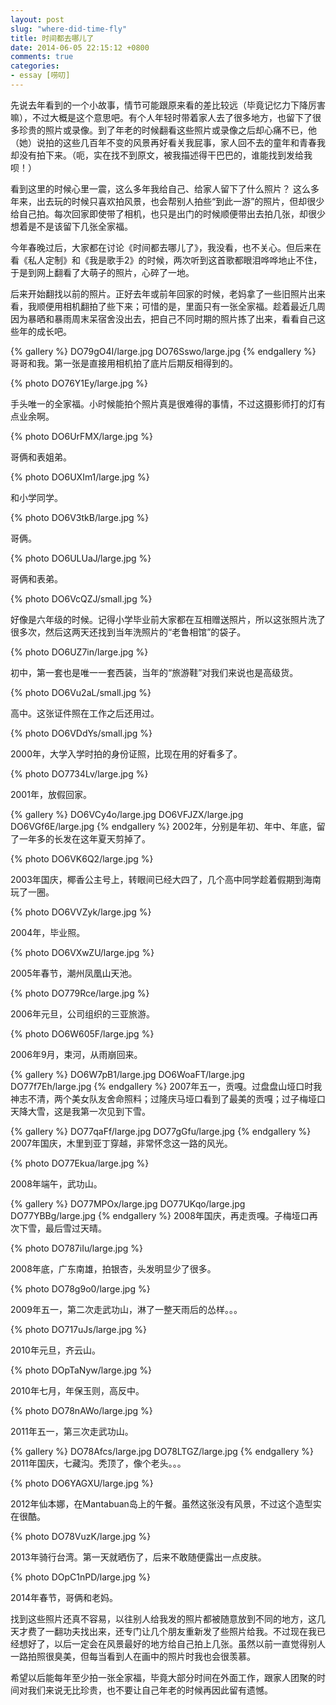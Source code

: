 ```yaml
---
layout: post
slug: "where-did-time-fly"
title: 时间都去哪儿了
date: 2014-06-05 22:15:12 +0800
comments: true
categories:
- essay [唠叨]
---
```


先说去年看到的一个小故事，情节可能跟原来看的差比较远（毕竟记忆力下降厉害嘛），不过大概是这个意思吧。有个人年轻时带着家人去了很多地方，也留下了很多珍贵的照片或录像。到了年老的时候翻看这些照片或录像之后却心痛不已，他（她）说拍的这些几百年不变的风景再好看关我屁事，家人回不去的童年和青春我却没有拍下来。（呃，实在找不到原文，被我描述得干巴巴的，谁能找到发给我呗！）

看到这里的时候心里一震，这么多年我给自己、给家人留下了什么照片？ 这么多年来，出去玩的时候只喜欢拍风景，也会帮别人拍些“到此一游”的照片，但却很少给自己拍。每次回家即使带了相机，也只是出门的时候顺便带出去拍几张，却很少想着是不是该留下几张全家福。

今年春晚过后，大家都在讨论《时间都去哪儿了》，我没看，也不关心。但后来在看《私人定制》和《我是歌手2》的时候，两次听到这首歌都眼泪哗哗地止不住，于是到网上翻看了大萌子的照片，心碎了一地。

后来开始翻找以前的照片。正好去年或前年回家的时候，老妈拿了一些旧照片出来看，我顺便用相机翻拍了些下来；可惜的是，里面只有一张全家福。趁着最近几周因为暴晒和暴雨周末呆宿舍没出去，把自己不同时期的照片拣了出来，看看自己这些年的成长吧。

{% gallery %}
DO79gO4I/large.jpg
DO76Sswo/large.jpg
{% endgallery %}
哥哥和我。第一张是直接用相机拍了底片后期反相得到的。

<!--more-->

{% photo DO76Y1Ey/large.jpg %}

手头唯一的全家福。小时候能拍个照片真是很难得的事情，不过这摄影师打的灯有点业余啊。

{% photo DO6UrFMX/large.jpg %}

哥俩和表姐弟。

{% photo DO6UXIm1/large.jpg %}

和小学同学。

{% photo DO6V3tkB/large.jpg %}

哥俩。

{% photo DO6ULUaJ/large.jpg %}

哥俩和表弟。

{% photo DO6VcQZJ/small.jpg %}

好像是六年级的时候。记得小学毕业前大家都在互相赠送照片，所以这张照片洗了很多次，然后这两天还找到当年洗照片的“老鲁相馆”的袋子。

{% photo DO6UZ7in/large.jpg %}

初中，第一套也是唯一一套西装，当年的“旅游鞋”对我们来说也是高级货。

{% photo DO6Vu2aL/small.jpg %}

高中。这张证件照在工作之后还用过。

{% photo DO6VDdYs/small.jpg %}

2000年，大学入学时拍的身份证照，比现在用的好看多了。

{% photo DO7734Lv/large.jpg %}

2001年，放假回家。

{% gallery %}
DO6VCy4o/large.jpg
DO6VFJZX/large.jpg
DO6VGf6E/large.jpg
{% endgallery %}
2002年，分别是年初、年中、年底，留了一年多的长发在这年夏天剪掉了。

{% photo DO6VK6Q2/large.jpg %}

2003年国庆，椰香公主号上，转眼间已经大四了，几个高中同学趁着假期到海南玩了一圈。

{% photo DO6VVZyk/large.jpg %}

2004年，毕业照。

{% photo DO6VXwZU/large.jpg %}

2005年春节，潮州凤凰山天池。

{% photo DO779Rce/large.jpg %}

2006年元旦，公司组织的三亚旅游。

{% photo DO6W605F/large.jpg %}

2006年9月，束河，从雨崩回来。

{% gallery %}
DO6W7pB1/large.jpg
DO6WoaFT/large.jpg
DO77f7Eh/large.jpg
{% endgallery %}
2007年五一，贡嘎。过盘盘山垭口时我神志不清，两个美女队友舍命照料；过隆庆马垭口看到了最美的贡嘎；过子梅垭口天降大雪，这是我第一次见到下雪。

{% gallery %}
DO77qaFf/large.jpg
DO77gGfu/large.jpg
{% endgallery %}
2007年国庆，木里到亚丁穿越，非常怀念这一路的风光。

{% photo DO77Ekua/large.jpg %}

2008年端午，武功山。

{% gallery %}
DO77MPOx/large.jpg
DO77UKqo/large.jpg
DO77YBBg/large.jpg
{% endgallery %}
2008年国庆，再走贡嘎。子梅垭口再次下雪，最后雪过天晴。

{% photo DO787iIu/large.jpg %}

2008年底，广东南雄，拍银杏，头发明显少了很多。

{% photo DO78g9o0/large.jpg %}

2009年五一，第二次走武功山，淋了一整天雨后的怂样。。。

{% photo DO717uJs/large.jpg %}

2010年元旦，齐云山。

{% photo DOpTaNyw/large.jpg %}

2010年七月，年保玉则，高反中。

{% photo DO78nAWo/large.jpg %}

2011年五一，第三次走武功山。

{% gallery %}
DO78Afcs/large.jpg
DO78LTGZ/large.jpg
{% endgallery %}
2011年国庆，七藏沟。秃顶了，像个老头。。。

{% photo DO6YAGXU/large.jpg %}

2012年仙本娜，在Mantabuan岛上的午餐。虽然这张没有风景，不过这个造型实在很酷。

{% photo DO78VuzK/large.jpg %}

2013年骑行台湾。第一天就晒伤了，后来不敢随便露出一点皮肤。

{% photo DOpC1nPD/large.jpg %}

2014年春节，哥俩和老妈。

找到这些照片还真不容易，以往别人给我发的照片都被随意放到不同的地方，这几天才费了一翻功夫找出来，还专门让几个朋友重新发了些照片给我。不过现在我已经想好了，以后一定会在风景最好的地方给自己拍上几张。虽然以前一直觉得别人一路拍照很臭美，但每当看到人在画中的照片时我也会很羡慕。

希望以后能每年至少拍一张全家福，毕竟大部分时间在外面工作，跟家人团聚的时间对我们来说无比珍贵，也不要让自己年老的时候再因此留有遗憾。
